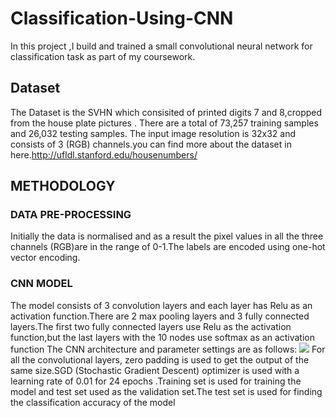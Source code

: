 # Classification-Using-CNN
 In this project ,I build and trained a small convolutional neural network for classification task as part of my coursework.
 ## Dataset
 The Dataset is the SVHN which consisited of printed digits 7 and 8,cropped from the house plate pictures . There are a total of 73,257 training samples and 26,032 testing samples. The input image resolution is 32x32 and consists of 3 (RGB) channels.you can find more about the dataset in here.http://ufldl.stanford.edu/housenumbers/

## METHODOLOGY
 ### DATA PRE-PROCESSING
  Initially the data is normalised and as a result the pixel values in all the three
 channels (RGB)are in the range of 0-1.The labels are encoded using one-hot vector
 encoding.
 ### CNN MODEL
  The model consists of 3 convolution layers and each layer has Relu as an activation
function.There are 2 max pooling layers and 3 fully connected layers.The first two
fully connected layers use Relu as the activation function,but the last layers with the
10 nodes use softmax as an activation function
The CNN architecture and parameter settings are as follows: 
![](Screenshot(244).png)
For all the convolutional layers, zero padding is used to get the output of the same
size.SGD (Stochastic Gradient Descent) optimizer is used with a learning rate of
0.01 for 24 epochs .Training set is used for training the model and test set used as
the validation set.The test set is used for finding the classification accuracy of the
model
